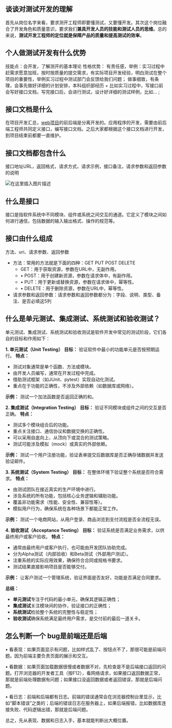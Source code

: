 ## 谈谈对测试开发的理解

首先从岗位名字来看，要求测开工程师即要懂测试，又要懂开发。其次这个岗位融合了开发角色和质量意识，要求我们**兼具开发人员的技能和测试人员的思维**。总的来说，**测试开发工程师的定位就是保障产品的质量和提高测试的效率**。

## 个人做测试开发有什么优势

技能点：会开发，了解测开的基本理论
性格优势：
有责任感，举例：实习过程中赶需求愿意加班，按时按质量的提交需求，有实际项目开发经验，明白测试在整个项目的重要性，举例实习过程中测试部门会反馈给我们问题；
做事细致，有条理，会事先做好详细的计划安排，本科组织部经历 + 比如实习过程中，写接口前会写好接口文档，写完接口后，会进行测试，设计好详细的测试样例，比如… ;

## 接口文档是什么

在项目开发汇总，[web项目](https://so.csdn.net/so/search?q=web项目&spm=1001.2101.3001.7020)的前后端是分离开发的。应用程序的开发，需要由前后端工程师共同定义接口，编写接口文档，之后大家都根据这个接口文档进行开发，到项目结束前都要一直维护。

## 接口文档都包含什么

接口地址URL，返回格式，请求方式，请求示例，接口备注，请求参数和返回参数的说明

![在这里插入图片描述](https://s2.loli.net/2025/02/09/gPfIJcZhAL8eW41.png)

## 什么是接口

接口是指软件系统中不同模块、组件或系统之间交互的通道。它定义了模块之间如何进行通信，包括数据的输入输出格式、操作的规范等。

## 接口由什么组成

方法、uri、请求参数、返回参数

* 方法：常用的方法就是下面的四种：GET PUT POST DELETE
  * GET：用于获取资源，参数在URL中，无副作用。
  * • POST：用于创建新资源，参数在请求体中，有副作用。
  * • PUT：用于更新或替换资源，参数在请求体中，幂等性。
  * • DELETE：用于删除资源，参数在URL中，幂等性。
* 请求参数和返回参数：请求参数和返回参数都分为：字段、说明、类型、备注、是否必填这5列



## 什么是单元测试、集成测试、系统测试和验收测试？

单元测试、集成测试、系统测试和验收测试是软件开发中常见的测试阶段，它们各自的目标和作用如下：

**1. 单元测试（Unit Testing）**
 **目标：** 验证软件中最小的功能单元是否按预期运行。
 **特点：**

- 测试对象通常是单个函数、方法或模块。
- 由开发人员编写，通常在开发过程中完成。
- 借助测试框架（如JUnit、pytest）实现自动化测试。
- 重点在于功能的正确性，不涉及外部依赖（如数据库或网络）。

**示例：** 测试一个加法函数是否返回正确的和。

**2. 集成测试（Integration Testing）**
 **目标：** 验证不同模块或组件之间的交互是否正确。
 **特点：**

- 测试多个模块组合后的功能。
- 重点关注接口、通信协议和数据交换的正确性。
- 可以采用自底向上、从顶向下或混合的测试策略。
- 测试可能涉及模拟（mock）或真实的外部依赖。

**示例：** 测试一个用户注册功能，验证表单提交后数据库是否正确存储数据并发送验证邮件。

**3. 系统测试（System Testing）**
 **目标：** 在整体环境下验证整个系统是否符合需求。
 **特点：**

- 由测试团队在接近真实的生产环境中进行。
- 涉及系统的所有功能，包括核心业务逻辑和辅助功能。
- 覆盖非功能需求（性能、安全性、兼容性等）。
- 模拟用户行为，确保系统在各种场景下都能正常工作。

**示例：** 测试一个电商网站，从用户登录、商品浏览到支付流程是否全流程无误。

**4. 验收测试（Acceptance Testing）**
 **目标：** 验证系统是否满足业务需求，以供最终用户或客户验收。
 **特点：**

- 通常由最终用户或客户执行，也可能由开发团队协助完成。
- 分为Alpha测试（内部验收）和Beta测试（外部用户测试）。
- 注重系统的实际应用效果，确保符合合同或规格书要求。
- 测试结果直接影响项目是否能够交付。

**示例：** 让客户测试一个管理系统，验证界面是否友好，功能是否满足合同要求。

**总结：**

- **单元测试**专注于代码的最小单元，确保其逻辑正确性；
- **集成测试**关注模块间的协作，验证接口的正确性；
- **系统测试**检验整个系统的完整性与稳定性；
- **验收测试**确保系统满足最终用户需求，是交付前的最后一道关卡。

## 怎么判断一个 bug是前端还是后端


• 看表现：如果页面显示有问题，比如样式乱了、按钮点不了，那很可能是前端问题。因为前端主要负责页面的展示和交互。

• 看数据：如果页面加载数据很慢或者数据不对，先检查是不是后端接口返回的问题。打开浏览器的开发者工具（按F12），看网络请求，如果接口返回数据正常，那就是前端处理数据有问题；如果接口没返回数据或者返回错误，那就是后端问题。

• 看日志：前端和后端都有日志。前端的错误通常会在浏览器控制台里显示，比如“脚本错误”之类的；后端的错误日志在服务器上，如果后端报错，比如数据库连接失败、代码逻辑出错，那就是后端问题。

总之，先从表现、数据和日志入手，基本就能判断出大概位置。